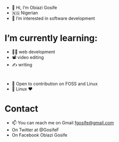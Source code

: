 - 👋 Hi, I’m Obiazi Gosife 
- 🇳🇬 Nigerian 
- 👀 I’m interested in software development 
# I’m currently learning:
- 👨‍💻 web development
- 📽️ video editing
- ✍️ writing
#  
- 💞️ Open to contribution on FOSS and Linux
- 🐧 Linux ♥️
#  Contact 
- 📫 You can reach me on Gmail fgosife@gmail.com
- On Twitter at @GosifeF
- On Facebook Obiazi Gosife 

<!---
gosife12/gosife12 is a ✨ special ✨ repository because its `README.md` (this file) appears on your GitHub profile.
You can click the Preview link to take a look at your changes.
--->
